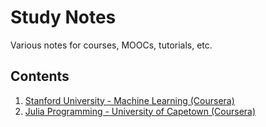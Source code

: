 # Study Notes

Various notes for courses, MOOCs, tutorials, etc.

## Contents

1. [Stanford University - Machine Learning (Coursera)](./coursera-stanford-ml)
2. [Julia Programming - University of Capetown (Coursera)](https://github.com/bevankoopman/learn-julia)
